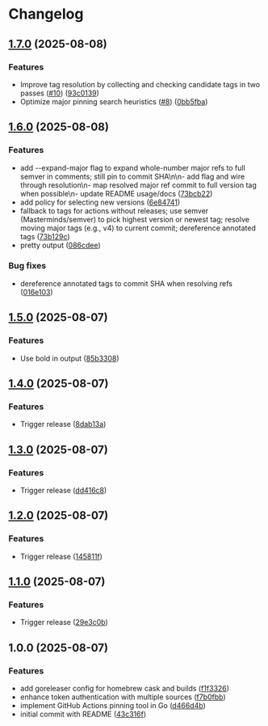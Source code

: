# Changelog

## [1.7.0](https://github.com/staticaland/pin-github-actions/compare/v1.6.0...v1.7.0) (2025-08-08)


### Features

* Improve tag resolution by collecting and checking candidate tags in two passes ([#10](https://github.com/staticaland/pin-github-actions/issues/10)) ([93c0139](https://github.com/staticaland/pin-github-actions/commit/93c0139cb29a017798e5ece5252fbacdfed03a88))
* Optimize major pinning search heuristics ([#8](https://github.com/staticaland/pin-github-actions/issues/8)) ([0bb5fba](https://github.com/staticaland/pin-github-actions/commit/0bb5fba4bbb0b411e9c7d5c7fcda117ed9200ce7))

## [1.6.0](https://github.com/staticaland/pin-github-actions/compare/v1.5.0...v1.6.0) (2025-08-08)


### Features

* add --expand-major flag to expand whole-number major refs to full semver in comments; still pin to commit SHA\n\n- add flag and wire through resolution\n- map resolved major ref commit to full version tag when possible\n- update README usage/docs ([73bcb22](https://github.com/staticaland/pin-github-actions/commit/73bcb22120533d05af9b5f9fc44a803a29efb385))
* add policy for selecting new versions ([6e84741](https://github.com/staticaland/pin-github-actions/commit/6e8474138a6c7b3487f8eb97821f804b9d8a6ccd))
* fallback to tags for actions without releases; use semver (Masterminds/semver) to pick highest version or newest tag; resolve moving major tags (e.g., v4) to current commit; dereference annotated tags ([73b129c](https://github.com/staticaland/pin-github-actions/commit/73b129ca5247ddb4b04ec1c47c93ce1ef119f761))
* pretty output ([086cdee](https://github.com/staticaland/pin-github-actions/commit/086cdee308b4239866708f8f7f3a5814e2b5861a))


### Bug fixes

* dereference annotated tags to commit SHA when resolving refs ([016e103](https://github.com/staticaland/pin-github-actions/commit/016e1039c9b787c18fba40b93df0fe92dba632c9))

## [1.5.0](https://github.com/staticaland/pin-github-actions/compare/v1.4.0...v1.5.0) (2025-08-07)


### Features

* Use bold in output ([85b3308](https://github.com/staticaland/pin-github-actions/commit/85b330889d21800e8a2a410bf29bc46382d4a125))

## [1.4.0](https://github.com/staticaland/pin-github-actions/compare/v1.3.0...v1.4.0) (2025-08-07)


### Features

* Trigger release ([8dab13a](https://github.com/staticaland/pin-github-actions/commit/8dab13aa8e4e477fdc083aa346aaa5af222db44e))

## [1.3.0](https://github.com/staticaland/pin-github-actions/compare/v1.2.0...v1.3.0) (2025-08-07)


### Features

* Trigger release ([dd416c8](https://github.com/staticaland/pin-github-actions/commit/dd416c8dc3e250ac6dbd2a118e39b6f47f41adda))

## [1.2.0](https://github.com/staticaland/pin-github-actions/compare/v1.1.0...v1.2.0) (2025-08-07)


### Features

* Trigger release ([145811f](https://github.com/staticaland/pin-github-actions/commit/145811f84227e6d7a5f61be6981be9f98f486f8f))

## [1.1.0](https://github.com/staticaland/pin-github-actions/compare/v1.0.0...v1.1.0) (2025-08-07)


### Features

* Trigger release ([29e3c0b](https://github.com/staticaland/pin-github-actions/commit/29e3c0b9564638fa6a263a855e087dfe57f839cf))

## 1.0.0 (2025-08-07)


### Features

* add goreleaser config for homebrew cask and builds ([f1f3326](https://github.com/staticaland/pin-github-actions/commit/f1f3326bfd5379037269e6d70bcbac0ee80c7a0f))
* enhance token authentication with multiple sources ([f7b0fbb](https://github.com/staticaland/pin-github-actions/commit/f7b0fbbd57a1b3eefcc047d7dfc3a5abe416e26a))
* implement GitHub Actions pinning tool in Go ([d466d4b](https://github.com/staticaland/pin-github-actions/commit/d466d4b0532829d38ae63a2b7c4892267eb2bc56))
* initial commit with README ([43c316f](https://github.com/staticaland/pin-github-actions/commit/43c316fa155d3c280838b9ec8feb7b2c798e6722))
